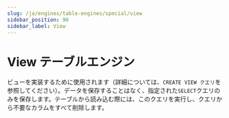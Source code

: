 ```yaml
---
slug: /ja/engines/table-engines/special/view
sidebar_position: 90
sidebar_label: View
---
```


# View テーブルエンジン

ビューを実装するために使用されます（詳細については、`CREATE VIEW クエリ`を参照してください）。データを保存することはなく、指定された`SELECT`クエリのみを保存します。テーブルから読み込む際には、このクエリを実行し、クエリから不要なカラムをすべて削除します。
